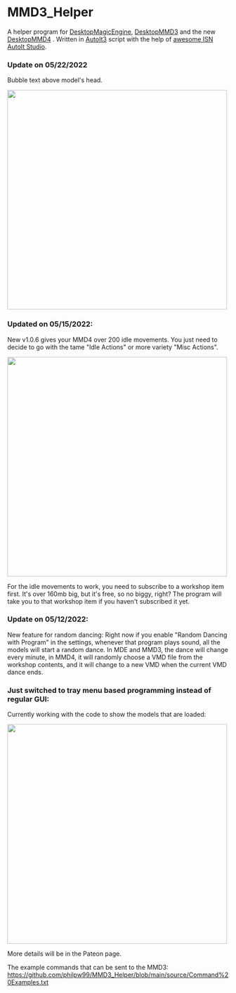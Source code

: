 # MMD3_Helper

 A helper program for [DesktopMagicEngine](https://store.steampowered.com/app/1096550/Desktop_Magic_Engine/), [DesktopMMD3](https://store.steampowered.com/app/1480480/DesktopMMD3Miss_Fish/) and the new [DesktopMMD4](https://store.steampowered.com/app/1968650/DesktopMMD4Born_to_Dance/) . Written in [AutoIt3](https://www.autoitscript.com/site/) script with the help of [awesome ISN AutoIt Studio](https://www.isnetwork.at/).

### Update on 05/22/2022
Bubble text above model's head. <p>
<img src="https://user-images.githubusercontent.com/22040708/169680581-c56e6866-4815-4783-b2f8-184ea56eb08e.jpg" width="500px"></img>


### Updated on 05/15/2022:
New v1.0.6 gives your MMD4 over 200 idle movements. You just need to decide to go with the tame "Idle Actions" or more variety "Misc Actions".
<p>
<img src="https://user-images.githubusercontent.com/22040708/168457263-e896111b-d284-4c41-97bd-3dffe002f2af.jpg" width="500px"></img>

For the idle movements to work, you need to subscribe to a workshop item first. It's over 160mb big, but it's free, so no biggy, right? The program will take you to that workshop item if you haven't subscribed it yet.

### Update on 05/12/2022:
New feature for random dancing: Right now if you enable "Random Dancing with Program" in the settings, whenever that program plays sound, all the models will start a random dance. In MDE and MMD3, the dance will change every minute, in MMD4, it will randomly choose a VMD file from the workshop contents, and it will change to a new VMD when the current VMD dance ends.

### Just switched to tray menu based programming instead of regular GUI:
Currently working with the code to show the models that are loaded:

<img src="https://user-images.githubusercontent.com/22040708/166290853-4cd0d94e-871d-4b86-95e4-956f89f13e2f.jpg" width="500px"></img>

More details will be in the Pateon page.

The example commands that can be sent to the MMD3: <br>
https://github.com/philpw99/MMD3_Helper/blob/main/source/Command%20Examples.txt



